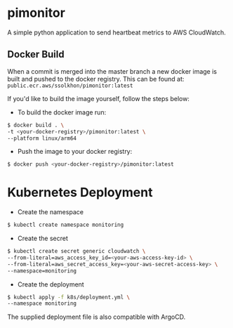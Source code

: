 # pimonitor

A simple python application to send heartbeat metrics to AWS CloudWatch.

## Docker Build

When a commit is merged into the master branch a new docker image is built and
pushed to the docker registry. This can be found at:
`public.ecr.aws/ssolkhon/pimonitor:latest`

If you'd like to build the image yourself, follow the steps below:

- To build the docker image run:

```bash
$ docker build . \
-t <your-docker-registry>/pimonitor:latest \
--platform linux/arm64
```

- Push the image to your docker registry:

```bash
$ docker push <your-docker-registry>/pimonitor:latest
```

# Kubernetes Deployment

- Create the namespace

```bash
$ kubectl create namespace monitoring
```

- Create the secret

```bash
$ kubectl create secret generic cloudwatch \
--from-literal=aws_access_key_id=<your-aws-access-key-id> \
--from-literal=aws_secret_access_key=<your-aws-secret-access-key> \
--namespace=monitoring
```

- Create the deployment

```bash
$ kubectl apply -f k8s/deployment.yml \
--namespace monitoring
```

The supplied deployment file is also compatible with ArgoCD.
